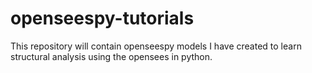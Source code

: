 # openseespy-tutorials
This repository will contain openseespy models I have created to learn structural analysis using the opensees in python.
